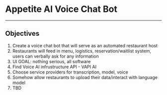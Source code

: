 # Appetite AI Voice Chat Bot

---

## Objectives
 1. Create a voice chat bot that will serve as an automated restaurant host
 2. Restaurants will feed in menu, logistics, reservation/waitlist system, users can verbally ask for any information
 3. UI GOAL: nothing serious, all software
 4. Find Voice AI infrustructure API - VAPI AI
 5. Choose service providers for transcription, model, voice
 6. Somehow allow restaurants to upload their data/interact with language model
 7. TBD

